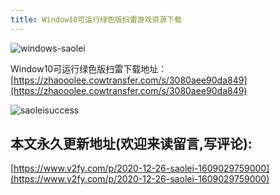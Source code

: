 ```yaml
---
title: Window10可运行绿色版扫雷游戏资源下载
---
```




![windows-saolei](https://www.v2fy.com/asset/0i/jikemiji/jikemiji-md/2020-12-26-saolei-1609029759000.assets/windows-saolei.gif)





Window10可运行绿色版扫雷下载地址：[https://zhaooolee.cowtransfer.com/s/3080aee90da849](https://zhaooolee.cowtransfer.com/s/3080aee90da849)





![saoleisuccess](https://www.v2fy.com/asset/0i/jikemiji/jikemiji-md/2020-12-26-saolei-1609029759000.assets/saoleisuccess.jpg)





## 本文永久更新地址(欢迎来读留言,写评论):

[https://www.v2fy.com/p/2020-12-26-saolei-1609029759000](https://www.v2fy.com/p/2020-12-26-saolei-1609029759000)
